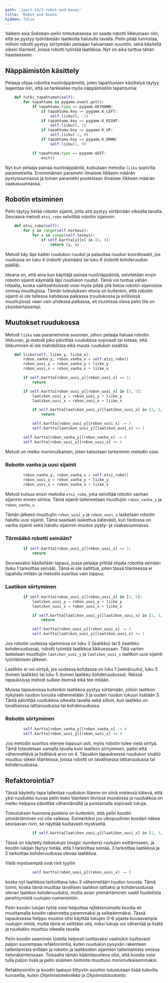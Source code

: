 ```yaml
---
path: '/part-14/2-robot-and-boxes'
title: 'Robot and boxes'
hidden: false
---
```


Vaikein asia Sokoban-pelin toteutuksessa on saada robotti liikkumaan niin, että se pystyy työntämään laatikoita halutulla tavalla. Pelin pitää tunnistaa, milloin robotti pystyy siirtymään pelaajan haluamaan suuntiin, sekä käsitellä oikein tilanteet, joissa robotti työntää laatikkoa. Nyt on aika tarttua tähän haasteeseen.

## Näppäimistön käsittely

Pelaaja ohjaa robottia nuolinäppäimillä, joten tapahtumien käsittelyä täytyy laajentaa niin, että se tarkkailee myös näppäimistön tapahtumia:

```python
    def tutki_tapahtumat(self):
        for tapahtuma in pygame.event.get():
            if tapahtuma.type == pygame.KEYDOWN:
                if tapahtuma.key == pygame.K_LEFT:
                    self.liiku(0, -1)
                if tapahtuma.key == pygame.K_RIGHT:
                    self.liiku(0, 1)
                if tapahtuma.key == pygame.K_UP:
                    self.liiku(-1, 0)
                if tapahtuma.key == pygame.K_DOWN:
                    self.liiku(1, 0)

            if tapahtuma.type == pygame.QUIT:
                exit()
```

Nyt kun pelaaja painaa nuolinäppäintä, kutsutaan metodia `liiku` sopivilla parametreilla. Ensimmäinen parametri ilmaisee liikkeen määrän pystysuunnassa ja toinen parametri puolestaan ilmaisee liikkeen määrän vaakasuunnassa.

## Robotin etsiminen

Pelin täytyy tietää robotin sijainti, jotta sitä pystyy siirtämään oikealla tavalla. Seuraava metodi `etsi_robo` selvittää robotin sijainnin:

```python
    def etsi_robo(self):
        for y in range(self.korkeus):
            for x in range(self.leveys):
                if self.kartta[y][x] in [4, 6]:
                    return (y, x)
```

Metodi käy läpi kaikki ruudukon ruudut ja palauttaa ruudun koordinaatit, jos ruudussa on luku 4 (robotti yksinään) tai luku 6 (robotti kohderuudun päällä).

Ideana on, että aina kun käyttäjä painaa nuolinäppäintä, selvitetään ensin robotin sijainti käymällä läpi ruudukon ruudut. Tämä voi tuntua vähän hitaalta, koska vaihtoehtoisesti voisi myös pitää yllä tietoa robotin sijainnista omissa muuttujissa. Tämän toteutuksen etuna on kuitenkin, että robotin sijainti ei ole tallessa kahdessa paikassa (ruudukossa ja erillisissä muuttujissa) vaan vain yhdessä paikassa, eli muistissa oleva pelin tila on yksinkertaisempi.

## Muutokset ruudukossa

Metodi `liiku` saa parametreina suunnan, johon pelaaja haluaa robotin liikkuvan, ja metodi joko päivittää ruudukkoa sopivasti tai toteaa, että liikkuminen ei ole mahdollista eikä muuta ruudukon sisältöä.

```python
    def liiku(self, liike_y, liike_x):
        robon_vanha_y, robon_vanha_x = self.etsi_robo()
        robon_uusi_y = robon_vanha_y + liike_y
        robon_uusi_x = robon_vanha_x + liike_x

        if self.kartta[robon_uusi_y][robon_uusi_x] == 1:
            return

        if self.kartta[robon_uusi_y][robon_uusi_x] in [3, 5]:
            laatikon_uusi_y = robon_uusi_y + liike_y
            laatikon_uusi_x = robon_uusi_x + liike_x

            if self.kartta[laatikon_uusi_y][laatikon_uusi_x] in [1, 3, 5]:
                return

            self.kartta[robon_uusi_y][robon_uusi_x] -= 3
            self.kartta[laatikon_uusi_y][laatikon_uusi_x] += 3

        self.kartta[robon_vanha_y][robon_vanha_x] -= 4
        self.kartta[robon_uusi_y][robon_uusi_x] += 4
```

Metodi on melko monimutkainen, joten katsotaan tarkemmin metodin osia:

### Robotin vanha ja uusi sijainti

```python
        robon_vanha_y, robon_vanha_x = self.etsi_robo()
        robon_uusi_y = robon_vanha_y + liike_y
        robon_uusi_x = robon_vanha_x + liike_x
```

Metodi kutsuu ensin metodia `etsi_robo`, joka selvittää robotin vanhan sijainnin ennen siirtoa. Tämä sijainti tallennetaan muuttujiin `robon_vanha_y` ja `robon_vanha_x`.

Tämän jälkeen muuttujiin `robon_uusi_y` ja `robon_uusi_x` lasketaan robotin haluttu uusi sijainti. Tämä saadaan laskettua kätevästi, kun tiedossa on vanha sijainti sekä haluttu sijainnin muutos pysty- ja vaakasuunnassa.

### Törmääkö robotti seinään?

```python
        if self.kartta[robon_uusi_y][robon_uusi_x] == 1:
            return
```

Seuraavaksi käsitellään tapaus, jossa pelaaja yrittää ohjata robottia seinään (luku 1 tarkoittaa seinää). Tämä ei ole sallittua, joten tässä tilanteessa ei tapahdu mitään ja metodin suoritus vain loppuu.

### Laatikon siirtyminen

```python
        if self.kartta[robon_uusi_y][robon_uusi_x] in [3, 5]:
            laatikon_uusi_y = robon_uusi_y + liike_y
            laatikon_uusi_x = robon_uusi_x + liike_x

            if self.kartta[laatikon_uusi_y][laatikon_uusi_x] in [1, 3, 5]:
                return

            self.kartta[robon_uusi_y][robon_uusi_x] -= 3
            self.kartta[laatikon_uusi_y][laatikon_uusi_x] += 3
```

Jos robotin uudessa sijainnissa on luku 3 (laatikko) tai 5 (laatikko kohderuudussa), robotti työntää laatikkoa liikkuessaan. Tätä varten lasketaan muuttujiin `laatikon_uusi_y` ja `laatikon_uusi_x` laatikon uusi sijainti työntämisen jälkeen.

Laatikko ei voi siirtyä, jos uudessa kohdassa on luku 1 (seinäruutu), luku 3 (toinen laatikko) tai luku 5 (toinen laatikko kohderuudussa). Näissä tapauksissa metodi sulkee itsensä eikä tee mitään.

Muissa tapauksissa kuitenkin laatikkoa pystyy siirtämään, jolloin laatikon nykyisen ruudun luvusta vähennetään 3 ja uuden ruudun lukuun lisätään 3. Tämä päivittää ruudukkoa oikealla tavalla sekä silloin, kun laatikko on tavallisessa lattiaruudussa tai kohderuudussa.

### Robotin siirtyminen

```python
        self.kartta[robon_vanha_y][robon_vanha_x] -= 4
        self.kartta[robon_uusi_y][robon_uusi_x] += 4
```

Jos metodin suoritus etenee loppuun asti, myös robotin tulee vielä siirtyä. Tämä toteutetaan samalla tavalla kuin laatikon siirtyminen, paitsi että vähennettävä ja lisättävä arvo on 4. Tässäkin tapauksessa ruudukon sisältö muuttuu oikein tilanteissa, joissa robotti on tavallisessa lattiaruudussa tai kohderuudussa.

## Refaktorointia?

Tässä käytetty tapa tallentaa ruudukon tilanne on siinä mielessä kätevä, että yksi ruudukko kuvaa pelin koko tilanteen tiiviissä muodossa ja ruudukkoa on melko helppoa päivittää vähentämällä ja poistamalla sopivasti lukuja.

Toteutuksen huonona puolena on kuitenkin, että pelin koodin ymmärtäminen voi olla vaikeaa. Esimerkiksi jos ulkopuolinen koodari näkee seuraavan rivin, se näyttää luultavasti mystiseltä.

```python
            if self.kartta[laatikon_uusi_y][laatikon_uusi_x] in [1, 3, 5]:
```

Tässä on käytetty _taikalukuja_ (_magic numbers_) ruutujen esittämiseen, ja koodin lukijan täytyy tietää, että 1 tarkoittaa seinää, 3 tarkoittaa laatikkoa ja 5 tarkoittaa kohderuudussa olevaa laatikkoa.

Vielä mystisempiä ovat rivit tyyliin

```python
            self.kartta[robon_uusi_y][robon_uusi_x] -= 3
```

koska nyt laatikkoa tarkoittava luku 3 vähennetään ruudun luvusta. Tämä toimii, koska tämä muuttaa tavallisen laatikon lattiaksi ja kohderuudussa olevan laatikon kohderuuduksi, mutta asian ymmärtäminen vaatii huolellista perehtymistä ruutujen numerointiin.

Pelin koodin lukijan työtä voisi helpottaa _refaktoroimalla_ koodia eli muuttamalla koodin rakennetta paremmaksi ja selkeämmäksi. Tässä tapauksessa helppo muutos olisi käyttää lukujen 0–6 sijasta kuvaavampia ruutujen nimiä, mutta tämä ei selittäisi sitä, miksi lukuja voi vähentää ja lisätä ja ruudukko muuttuu oikealla tavalla.

Pelin koodin saaminen todella helposti luettavaksi vaatisikin luultavasti paljon suurempaa refaktorointia, kuten ruudukon pysyvän rakenteen tallentamista erillään ja robotin ja laatikoiden sijaintien tallentamista omissa tietorakenteissaan. Toisaalta tämän kääntöpuolena olisi, että koodia voisi tulla paljon lisää ja pelin sisäinen toiminta muuttuisi monimutkaisemmaksi.

Refaktorointiin ja koodin laatuun liittyviin asioihin tutustutaan lisää tulevilla kursseilla, kuten _Ohjelmistotekniikka_ ja _Ohjelmistotuotanto_.
